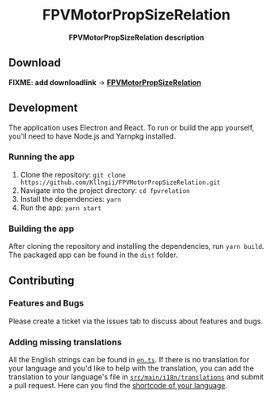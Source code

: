 <div align="center">
  <!--FIXME: the icon doesn't work-->
  <!--<img src="./build/icon.png" height="120">-->
  <h1>FPVMotorPropSizeRelation</h1>
  <strong>FPVMotorPropSizeRelation description</strong>
</div>

## Download
**FIXME: add downloadlink**
→ [**FPVMotorPropSizeRelation**](https://google.com)

## Development

The application uses Electron and React. To run or build the app yourself, you'll need to have Node.js and Yarnpkg installed.

### Running the app

1. Clone the repository: `git clone https://github.com/Kllngii/FPVMotorPropSizeRelation.git`
2. Navigate into the project directory: `cd fpvrelation`
3. Install the dependencies: `yarn`
4. Run the app: `yarn start`

### Building the app

After cloning the repository and installing the dependencies, run `yarn build`. The packaged app can be found in the `dist` folder.

## Contributing

### Features and Bugs

Please create a ticket via the issues tab to discuss about features and bugs.

### Adding missing translations

All the English strings can be found in [`en.ts`](./src/main/i18n/translations/en.ts). If there is no  translation for your language and you'd like to help with the translation, you can add the translation to your language's file in [`src/main/i18n/translations`](./src/main/i18n/translations) and submit a pull request. Here can you find the [shortcode of your language](https://electronjs.org/docs/api/locales).
